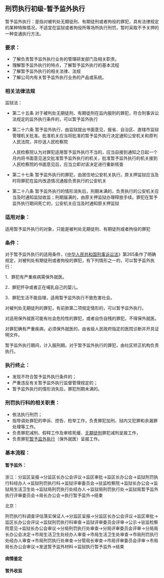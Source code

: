 ## 刑罚执行初级-暂予监外执行

暂予监外执行：是指对被判处无期徒刑、有期徒刑或者拘役的罪犯，具有法律规定的某种特殊情况，不适宜在监狱或者拘役所等场所执行刑罚，暂时采取不予关押的一种变通执行方法。

### 要求：

- 了解负责暂予监外执行业务的管理研发部门及相关职责。
- 理解暂予监外执行的特点，了解暂予监外执行的基本流程
- 了解暂予监外执行的相关法律、法规
- 了解公司内有关暂予监外执行业务的产品或系统。

### 相关法律法规

监狱法：

- 第二十五条 对于被判处无期徒刑、有期徒刑在监内服刑的罪犯，符合刑事诉讼法规定的监外执行条件的，可以暂予监外执行

- 第二十六条 暂予监外执行，由监狱提出书面意见，报省、自治区、直辖市监狱管理机关批准。批准机关应当将批准的暂予监外执行决定通知公安机关和原判人民法院，并抄送人民检察院

  人民检察院认为对罪犯适用暂予监外执行不当的，应当自接到通知之日起一个月内将书面意见送交批准暂予监外执行的机关，批准暂予监外执行的机关接到人民检察院的书面意见后，应当立即对该决定进行重新核查

- 第二十七条 暂予监外执行的罪犯，由居住地公安机关执行。原关押监狱应当及时将罪犯在监内改造情况通报负责执行的公安机关

- 第二十八条 暂予监外执行的情形消失后，刑期未满的，负责执行的公安机关应当及时通知监狱收监；刑期届满的，由原关押监狱办理释放手续。罪犯在暂予监外执行期间死亡的，公安机关应当及时通知原关押监狱

### 适用对象：

适用暂予监外执行的对象，只能是被判处无期徒刑、有期徒刑或者拘役的罪犯

### 条件：

对于暂予监外执行的适用条件，《[中华人民共和国刑事诉讼法](https://baike.baidu.com/item/%E4%B8%AD%E5%8D%8E%E4%BA%BA%E6%B0%91%E5%85%B1%E5%92%8C%E5%9B%BD%E5%88%91%E4%BA%8B%E8%AF%89%E8%AE%BC%E6%B3%95/3245)》第265条作了明确规定，对被判处有期徒刑或者拘役的罪犯，有下列情形之一的，可以暂予监外执行：

1．罪犯有严重疾病需保外就医。

2．罪犯怀孕或者正在哺乳自己的婴儿。

3．罪犯生活不能自理，适用暂予监外执行不致危害社会。

对被判处无期徒刑的罪犯，有前款第二项规定情形的，可以暂予监外执行。

对适用保外就医可能有社会危险性的罪犯，或者自伤自残的罪犯，不得保外就医。

对罪犯确有严重疾病，必须保外就医的，由省级人民政府指定的医院诊断并开具证明文件。

暂予监外执行期间，计入服刑期。对于暂予监外执行的罪犯，由社区矫正机构负责执行。

### 执行终止：

- 发现不符合暂予监外执行条件的；
- 严重违反有关暂予监外执行监督管理规定的；
- 暂予监外执行的情形消失后，罪犯刑期未满的。

### 刑罚执行科的相关职责：

- 依法执行刑罚；
- 指导调处罪犯的申诉、控告、检举工作，负责罪犯加刑、狱内又犯罪和余漏罪处理等工作。
- 负责罪犯减刑、假释工作及审核死缓、[无期徒刑](https://www.baidu.com/s?wd=%E6%97%A0%E6%9C%9F%E5%BE%92%E5%88%91&tn=SE_PcZhidaonwhc_ngpagmjz&rsv_dl=gh_pc_zhidao)罪犯减刑呈报工作，
- 负责罪犯[暂予监外执行](https://www.baidu.com/s?wd=%E6%9A%82%E4%BA%88%E7%9B%91%E5%A4%96%E6%89%A7%E8%A1%8C&tn=SE_PcZhidaonwhc_ngpagmjz&rsv_dl=gh_pc_zhidao)（保外就医）呈报工作。

### 基本流程：

#### 暂予监外：

浙江：分监区呈报->分监区长办公会评议->监区审批->监区长办公会->监狱刑罚执行科经办人->监狱刑罚执行科->监狱评审委员会->驻监检察院->监狱长办公会->监狱局生活卫生处->监狱局刑罚执行处经办人->监狱局刑罚执行处->监狱局暂予监外执行评审委员会->局长办公会->执行暂予监外->结束

北京：

刑罚执行科调查评估落实保证人->分监区呈报->分监区长办公会评议->监区审批->监区长办公会评议->监狱刑罚执行科审查->监狱评审委员会评审->公示->驻监检察院意见->监狱长办公会审议->分局刑罚执行处审查->分局评审委员会评审->分局局长办公会决定->市局生活卫生处经办人审查->市局生活卫生处审查->市局刑罚执行处经办人审查->市局刑罚执行处审查->分管局长审查->市局评审委员会评审->市局局长办公会审议->发送暂予监外材料->监狱执行暂予监外->结束

#### 病情鉴定

#### 暂外收监